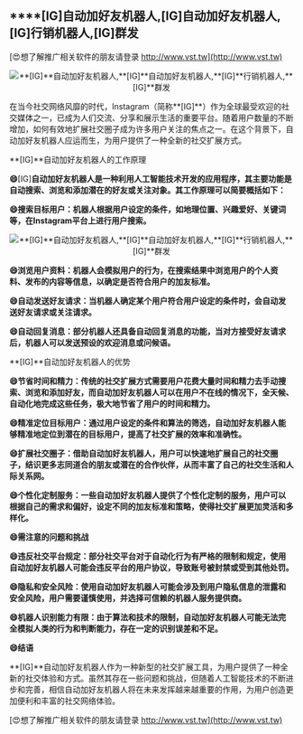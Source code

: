 ## ****[IG]**自动加好友机器人,**[IG]**自动加好友机器人,**[IG]**行销机器人,**[IG]**群发**

[😍想了解推广相关软件的朋友请登录 http://www.vst.tw](http://www.vst.tw)

 <center><img src="https://vst.tw/MP4/tuiguang/png/5.png" alt="**[IG]**自动加好友机器人,**[IG]**自动加好友机器人,**[IG]**行销机器人,**[IG]**群发"></center>

在当今社交网络风靡的时代，Instagram（简称**[IG]**）作为全球最受欢迎的社交媒体之一，已成为人们交流、分享和展示生活的重要平台。随着用户数量的不断增加，如何有效地扩展社交圈子成为许多用户关注的焦点之一。在这个背景下，自动加好友机器人应运而生，为用户提供了一种全新的社交扩展方式。

**[IG]**自动加好友机器人的工作原理

**😄**[IG]**自动加好友机器人是一种利用人工智能技术开发的应用程序，其主要功能是自动搜索、浏览和添加潜在的好友或关注对象。其工作原理可以简要概括如下：**

**😄搜索目标用户：机器人根据用户设定的条件，如地理位置、兴趣爱好、关键词等，在Instagram平台上进行用户搜索。**

 <center><img src="https://vst.tw/MP4/tuiguang/png/6.png" alt="**[IG]**自动加好友机器人,**[IG]**自动加好友机器人,**[IG]**行销机器人,**[IG]**群发"></center>

**😄浏览用户资料：机器人会模拟用户的行为，在搜索结果中浏览用户的个人资料、发布的内容等信息，以确定是否符合用户的加友标准。**

**😄自动发送好友请求：当机器人确定某个用户符合用户设定的条件时，会自动发送好友请求或关注请求。**

**😄自动回复消息：部分机器人还具备自动回复消息的功能，当对方接受好友请求后，机器人可以发送预设的欢迎消息或问候语。**

**[IG]**自动加好友机器人的优势

**😄节省时间和精力：传统的社交扩展方式需要用户花费大量时间和精力去手动搜索、浏览和添加好友，而自动加好友机器人可以在用户不在线的情况下，全天候、自动化地完成这些任务，极大地节省了用户的时间和精力。**

**😄精准定位目标用户：通过用户设定的条件和算法的筛选，自动加好友机器人能够精准地定位到潜在的目标用户，提高了社交扩展的效率和准确性。**

**😄扩展社交圈子：借助自动加好友机器人，用户可以快速地扩展自己的社交圈子，结识更多志同道合的朋友或潜在的合作伙伴，从而丰富了自己的社交生活和人际关系网。**

**😄个性化定制服务：一些自动加好友机器人提供了个性化定制的服务，用户可以根据自己的需求和偏好，设定不同的加友标准和策略，使得社交扩展更加灵活和多样化。**

**😄需注意的问题和挑战**

**😄违反社交平台规定：部分社交平台对于自动化行为有严格的限制和规定，使用自动加好友机器人可能会违反平台的用户协议，导致账号被封禁或受到其他处罚。**

**😄隐私和安全风险：使用自动加好友机器人可能会涉及到用户隐私信息的泄露和安全风险，用户需要谨慎使用，并选择可信赖的机器人服务提供商。**

**😄机器人识别能力有限：由于算法和技术的限制，自动加好友机器人可能无法完全模拟人类的行为和判断能力，存在一定的识别误差和不足。**

**😄结语**

**[IG]**自动加好友机器人作为一种新型的社交扩展工具，为用户提供了一种全新的社交体验和方式。虽然其存在一些问题和挑战，但随着人工智能技术的不断进步和完善，相信自动加好友机器人将在未来发挥越来越重要的作用，为用户创造更加便利和丰富的社交网络体验。

[😍想了解推广相关软件的朋友请登录 http://www.vst.tw](http://www.vst.tw)



